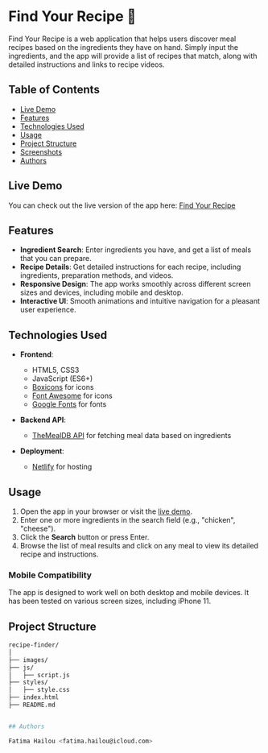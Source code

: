 # Find Your Recipe 🍲

Find Your Recipe is a web application that helps users discover meal recipes based on the ingredients they have on hand. Simply input the ingredients, and the app will provide a list of recipes that match, along with detailed instructions and links to recipe videos.

## Table of Contents
- [Live Demo](#live-demo)
- [Features](#features)
- [Technologies Used](#technologies-used)
- [Usage](#usage)
- [Project Structure](#project-structure)
- [Screenshots](#screenshots)
- [Authors](#Authors)

## Live Demo
You can check out the live version of the app here: [Find Your Recipe](https://find-your-recipee.netlify.app/)

## Features
- **Ingredient Search**: Enter ingredients you have, and get a list of meals that you can prepare.
- **Recipe Details**: Get detailed instructions for each recipe, including ingredients, preparation methods, and videos.
- **Responsive Design**: The app works smoothly across different screen sizes and devices, including mobile and desktop.
- **Interactive UI**: Smooth animations and intuitive navigation for a pleasant user experience.
  
## Technologies Used
- **Frontend**:
  - HTML5, CSS3
  - JavaScript (ES6+)
  - [Boxicons](https://boxicons.com/) for icons
  - [Font Awesome](https://fontawesome.com/) for icons
  - [Google Fonts](https://fonts.google.com/) for fonts

- **Backend API**:
  - [TheMealDB API](https://www.themealdb.com/) for fetching meal data based on ingredients

- **Deployment**:
  - [Netlify](https://www.netlify.com/) for hosting


## Usage
1. Open the app in your browser or visit the [live demo](https://find-your-recipee.netlify.app/).
2. Enter one or more ingredients in the search field (e.g., "chicken", "cheese").
3. Click the **Search** button or press Enter.
4. Browse the list of meal results and click on any meal to view its detailed recipe and instructions.

### Mobile Compatibility
The app is designed to work well on both desktop and mobile devices. It has been tested on various screen sizes, including iPhone 11.

## Project Structure
```bash
recipe-finder/
│
├── images/            
├── js/                 
│   ├── script.js       
├── styles/           
│   ├── style.css     
├── index.html  
├── README.md         


## Authors

Fatima Hailou <fatima.hailou@icloud.com>



